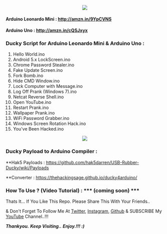 <p align="center"><img src="https://github.com/thehackingsage/ducky4arduino/blob/master/img/Ducky-Script-for-Arduino-Leonardo-Mini-&-Arduino-Uno.jpg?raw=true" /></p>

#### Arduino Leonardo Mini : http://amzn.in/9YpCVNS

#### Arduino Uno : http://amzn.in/cQSJxyx

### Ducky Script for Arduino Leonardo Mini & Arduino Uno :

01. Hello World.ino
02. Android 5.x LockScreen.ino
03. Chrome Password Stealer.ino
04. Fake Update Screen.ino
05. Fork Bomb.ino
06. Hide CMD Window.ino
07. Lock Computer with Message.ino
08. Log Off Prank (Windows 7).ino
09. Netcat Reverse Shell.ino
10. Open YouTube.ino
11. Restart Prank.ino
12. Wallpaper Prank.ino
13. WiFi Password Grabber.ino
14. Windows Screen Rotation Hack.ino
15. You've Been Hacked.ino

<p align="center"><img src="https://github.com/thehackingsage/ducky4arduino/blob/master/img/Ducky-Payload-to-Arduino-Compiler.jpg?raw=true" /></p>

### Ducky Payload to Arduino Compiler :

**Hak5 Payloads : https://github.com/hak5darren/USB-Rubber-Ducky/wiki/Payloads

**Converter : https://thehackingsage.github.io/ducky4arduino/

### How To Use ? (Video Tutorial) : *** (coming soon) ***

Thats It... If You Like This Repo. Please Share This With Your Friends..

& Don't Forget To Follow Me At [Twitter](https://www.twitter.com/thehackingsage), [Instagram](https://www.instagram.com/thehackingsage), [Github](https://www.github.com/thehackingsage) & SUBSCRIBE My [YouTube](https://www.youtube.com/channel/UCYK1n9A4TUq1CvGc6F3DzoA) Channel..!!!

***Thankyou.***
***Keep Visiting..***
***Enjoy.!!! :)***
